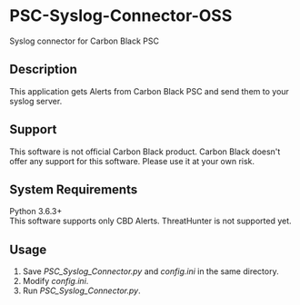# PSC-Syslog-Connector-OSS
Syslog connector for Carbon Black PSC

## Description
This application gets Alerts from Carbon Black PSC and send them to your syslog server.

## Support
This software is not official Carbon Black product. Carbon Black doesn't offer any support for this software. Please use it at your own risk.

## System Requirements
Python 3.6.3+  
This software supports only CBD Alerts. ThreatHunter is not supported yet. 

## Usage
1. Save *PSC_Syslog_Connector.py* and *config.ini* in the same directory.  
2. Modify *config.ini*.  
3. Run *PSC_Syslog_Connector.py*.  

